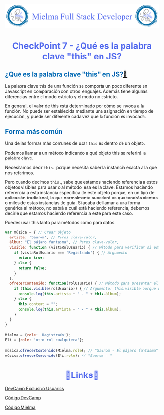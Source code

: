 ![Logo Mielma](Logo/Logo_Encabezado.png)

# <center><b><font color="#556CEE">CheckPoint 7 - ¿Qué es la palabra clave "this" en JS?</font></b>

## <b><font color="#006cb5">¿Qué es la palabra clave "this" en JS?[🔗](https://developer.mozilla.org/es/docs/Web/JavaScript/Reference/Operators/this)</font></b>
La palabra clave this de una función se comporta un poco diferente en Javascript en comparación con otros lenguajes. Además tiene algunas diferencias entre el modo estricto y el modo no estricto.

En general, el valor de this está determinado por cómo se invoca a la función. No puede ser establecida mediante una asignación en tiempo de ejecución, y puede ser diferente cada vez que la función es invocada.

## <b><font color="#006cb5">Forma más común</font></b>

Una de las formas más comunes de usar `this` es dentro de un objeto.

Podemos llamar a un método indicando a qué objeto this se referirá la palabra clave. 

Necesitamos decir `this.` porque necesita saber la instancia exacta a la que nos referimos.

Pero cuando decimos `this.`, sabe que estamos haciendo referencia a estos objetos visibles para usar o al método, esa es la clave. Estamos haciendo referencia a esta instancia específica de este objeto porque, en un tipo de aplicación tradicional, lo que normalmente sucederá es que tendrás cientos o miles de estas instancias de guía. Si acaba de llamar a una forma genérica al método, no sabrá a cuál está haciendo referencia, debemos decirle que estamos haciendo referencia a este para este caso. 

Puedes usar this tanto para métodos como para datos.

```js
var música = { // Crear objeto 
  artista: 'Saurom', // Pares clave-valor,
  álbum: "El pájaro fantasma", // Pares clave-valor,
  visible: function (vistaRolUsuario) { // Método para verificar si está registrado
    if (vistaRolUsuario === 'Registrado') { // Argumento
      return true;
    } else {
      return false;
    }
  },
  ofrecerContenido: function(rolUsuario) { // Método para presentar el contenido.
    if (this.visible(rolUsuario)) { // Argumento: this.visible porque necesita saber la instancia exacta
      console.log(this.artista + " - " + this.álbum);
    } else {
      this.content = "";
      console.log(this.artista + " - " + this.álbum);
    }
  }
}

Mielma = {role: 'Registrado'};
Eli = {role: 'otro rol cualquiera'};

música.ofrecerContenido(Mielma.role); // "Saurom - El pájaro fantasma"
música.ofrecerContenido(Eli.role); // "Saurom - "
```

# <center><b><font color="#556CEE">🔗Links🔗</font></b>

[DevCamp Exclusivo Usuarios](https://basque.devcamp.com/pt-full-stack-development-javascript-python-react/guide/how-to-use-the-this-keyword-javascript-programs)  

[Código DevCamp](https://github.com/rails-camp/javascript-programming/blob/master/section_d_09_this_keyword.js)

[Código Mielma](https://codepen.io/ElizabethMaranon/pen/YzbxOaK)

